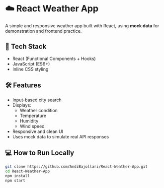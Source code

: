 # ☁️ React Weather App

A simple and responsive weather app built with React, using **mock data** for demonstration and frontend practice.

## 🧰 Tech Stack

- React (Functional Components + Hooks)  
- JavaScript (ES6+)  
- Inline CSS styling  

## 🛠️ Features

- Input-based city search  
- Displays:  
  - Weather condition  
  - Temperature  
  - Humidity  
  - Wind speed  
- Responsive and clean UI  
- Uses mock data to simulate real API responses  

## 💻 How to Run Locally

```bash
git clone https://github.com/AndiBajollari/React-Weather-App.git
cd React-Weather-App
npm install
npm start

